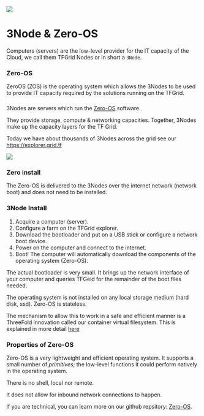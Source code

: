 ![](./img/3Node_nice.png)

# 3Node & Zero-OS 

Computers (servers) are the low-level provider for the IT capacity of the Cloud, we call them TFGrid Nodes or in short a ```3Node```.

### Zero-OS

ZeroOS (ZOS) is the operating system which allows the 3Nodes to be used to provide IT capacity required by the solutions running on the TFGrid.

### 

3Nodes are servers which run the [Zero-OS](https://github.com/Threefoldtech/zos) software. 

They provide storage, compute & networking capacities. Together, 3Nodes make up the capacity layers for the TF Grid. 

Today we have about thousands of 3Nodes across the grid see our https://explorer.grid.tf

![](./img/tf_grid.png)

### Zero install

The Zero-OS is delivered to the 3Nodes over the internet network (network boot) and does not need to be installed.

### 3Node Install

1. Acquire a computer (server).
2. Configure a farm on the TFGrid explorer.
3. Download the bootloader and put on a USB stick or configure a network boot device.
4. Power on the computer and connect to the internet.
5. Boot! The computer will automatically download the components of the operating system (Zero-OS).

The actual bootloader is very small. It brings up the network interface of your computer and queries TFGeid for the remainder of the boot files needed. 

The operating system is not installed on any local storage medium (hard disk, ssd). Zero-OS is stateless.

The mechanism to allow this to work in a safe and efficient manner is a ThreeFold innovation called our container virtual filesystem. This is explained in more detail [here](architecture_flist.md)

### Properties of Zero-OS

Zero-OS is a very lightweight and efficient operating system. It supports a small number of _primitives_; the low-level functions it could perform natively in the operating system. 

There is no shell, local nor remote. 

It does not allow for inbound network connections to happen. 

If you are technical, you can learn more on our github repsitory: [Zero-OS](https://github.com/Threefoldtech/zos/tree/master/docs).
